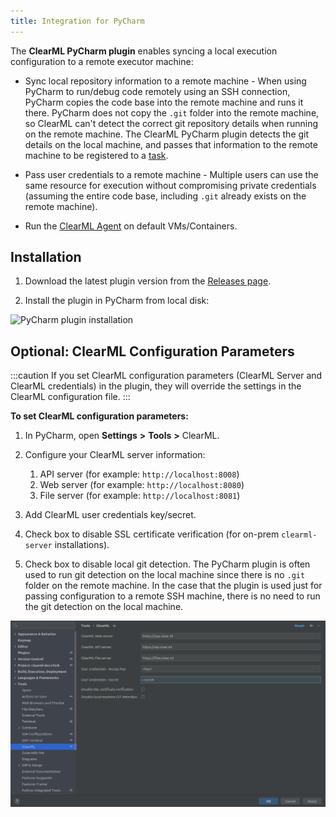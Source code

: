 ```yaml
---
title: Integration for PyCharm
---
```


The **ClearML PyCharm plugin** enables syncing a local execution configuration to a remote executor machine:

* Sync local repository information to a remote machine - When using PyCharm to run/debug code remotely using 
an SSH connection, PyCharm copies the code base into the remote machine and runs it there. PyCharm does not copy 
the `.git` folder into the remote machine, so ClearML can't detect the correct git repository details when running on the 
remote machine. The ClearML PyCharm plugin detects the git details on the local 
machine, and passes that information to the remote machine to be registered to a [task](../../fundamentals/task.md).

* Pass user credentials to a remote machine - Multiple users can use the same resource for execution without compromising 
private credentials (assuming the entire code base, including `.git` already exists on the remote machine).

* Run the [ClearML Agent](../../clearml_agent.md) on default VMs/Containers.

## Installation

1. Download the latest plugin version from the [Releases page](https://github.com/allegroai/clearml-pycharm-plugin/releases). 

1. Install the plugin in PyCharm from local disk:

![PyCharm plugin installation](../../img/ide_pycharm_plugin_from_disk.png)

## Optional: ClearML Configuration Parameters

:::caution
If you set ClearML configuration parameters (ClearML Server and ClearML credentials) in the plugin, they will override 
the settings in the ClearML configuration file.
:::

**To set ClearML configuration parameters:**

1. In PyCharm, open **Settings** **>** **Tools** **>** ClearML.

1. Configure your ClearML server information:
    1. API server (for example: ``http://localhost:8008``)
    1. Web server (for example: ``http://localhost:8080``)
    1. File server (for example: ``http://localhost:8081``)
    
1. Add ClearML user credentials key/secret.

1. Check box to disable SSL certificate verification (for on-prem `clearml-server` installations).

1. Check box to disable local git detection. The PyCharm plugin is often used to run git detection on the local machine 
since there is no `.git` folder on the remote machine. In the case that the plugin is used just for passing configuration 
to a remote SSH machine, there is no need to run the git detection on the local machine.


![PyCharm configuration](../../img/ide_pycharm_config_params.png)
